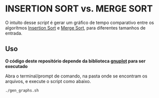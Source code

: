 # INSERTION SORT vs. MERGE SORT

O intuito desse *script* é gerar um gráfico de tempo comparativo entre os algorítmos [Insertion Sort](https://pt.wikipedia.org/wiki/Insertion_sort) e [Merge Sort](https://pt.wikipedia.org/wiki/Merge_sort), para diferentes tamanhos de entrada.

## Uso

**O código deste repositório depende da biblioteca [gnuplot](http://www.gnuplot.info) para ser executado**

Abra o terminal/prompt de comando, na pasta onde se encontram os arquivos, e execute o script como abaixo.

```bash
./gen_graphs.sh 
```